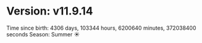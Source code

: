 # Version: v11.9.14
Time since birth: 4306 days, 103344 hours, 6200640 minutes, 372038400 seconds
Season: Summer ☀️
